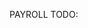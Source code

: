 PAYROLL TODO:


<!-- TODO:  TABLE SA DEDUCTION TYPE NGA MU IDENTIFY IF UNDERTIME , FIXED , LOAN , REMITTANCE , OR TAX SIYA-->
<!-- TODO:  PRINT PAYROLL SHEETS/INDEX-->
<!-- TODO: LOANS PAGE CRUD -->
<!-- TODO: DASHBOARD CRUD -->
<!-- TODO: LOGOUT FUNCTION OF PAGE -->
<!-- TODO: ANG PAG APPLY SA TAX UG KINAHANGLAN PABAG CRUD ANG TAX OR FIX NANA -->